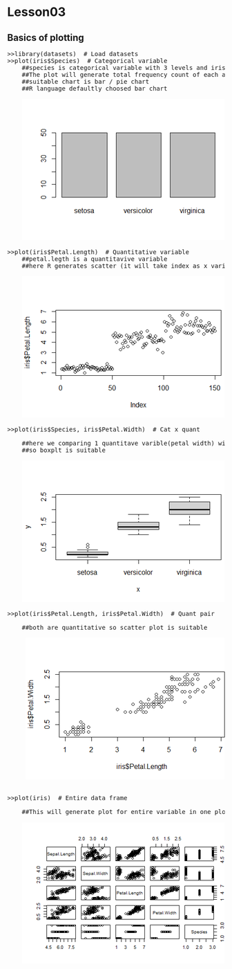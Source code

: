 # Lesson03
## Basics of plotting
<pre>
>>library(datasets)  # Load datasets
>>plot(iris$Species)  # Categorical variable
    ##species is categorical variable with 3 levels and iris is the data set name
    ##The plot will generate total frequency count of each and every species
    ##suitable chart is bar / pie chart
    ##R language defaultly choosed bar chart
    
    <img src="https://github.com/FathirAMM/R-programming-in-practice/blob/main/free%20code%20camp/Lesson3/barchart.png"  alt="barchart"/>

>>plot(iris$Petal.Length)  # Quantitative variable
    ##petal.legth is a quantitavive variable
    ##here R generates scatter (it will take index as x variable defaultly)
    
    <img src="https://github.com/FathirAMM/R-programming-in-practice/blob/main/free%20code%20camp/Lesson3/scatter.png"  alt="scatter"/>
    
>>plot(iris$Species, iris$Petal.Width)  # Cat x quant

    ##here we comparing 1 quantitave varible(petal width) with qualitative variable(species)
    ##so boxplt is suitable
    
    <img src="https://github.com/FathirAMM/R-programming-in-practice/blob/main/free%20code%20camp/Lesson3/boxplot.png"  alt="boxplt"/>
    
>>plot(iris$Petal.Length, iris$Petal.Width)  # Quant pair

    ##both are quantitative so scatter plot is suitable
    
     <img src="https://github.com/FathirAMM/R-programming-in-practice/blob/main/free%20code%20camp/Lesson3/scatter2.png"  alt="scatter2"/>
     
     
>>plot(iris)  # Entire data frame

    ##This will generate plot for entire variable in one plot
    
    <img src="https://github.com/FathirAMM/R-programming-in-practice/blob/main/free%20code%20camp/Lesson3/allplot.png"  alt="allin one"/>
    
</pre>
